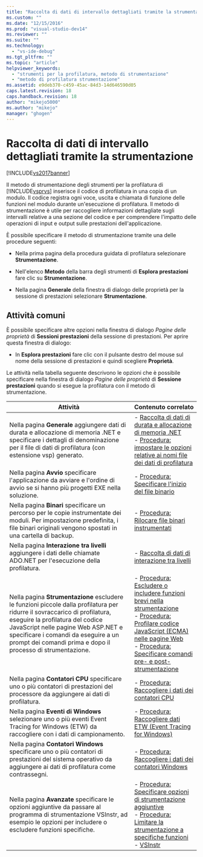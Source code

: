 ```yaml
---
title: "Raccolta di dati di intervallo dettagliati tramite la strumentazione | Microsoft Docs"
ms.custom: ""
ms.date: "12/15/2016"
ms.prod: "visual-studio-dev14"
ms.reviewer: ""
ms.suite: ""
ms.technology: 
  - "vs-ide-debug"
ms.tgt_pltfrm: ""
ms.topic: "article"
helpviewer_keywords: 
  - "strumenti per la profilatura, metodo di strumentazione"
  - "metodo di profilatura strumentazione"
ms.assetid: e9deb370-c459-45ac-84d3-14d646590d05
caps.latest.revision: 18
caps.handback.revision: 18
author: "mikejo5000"
ms.author: "mikejo"
manager: "ghogen"
---
```

# Raccolta di dati di intervallo dettagliati tramite la strumentazione
[!INCLUDE[vs2017banner](../code-quality/includes/vs2017banner.md)]

Il metodo di strumentazione degli strumenti per la profilatura di [!INCLUDE[vsprvs](../code-quality/includes/vsprvs_md.md)] inserisce il codice di profilatura in una copia di un modulo. Il codice registra ogni voce, uscita e chiamata di funzione delle funzioni nel modulo durante un'esecuzione di profilatura. Il metodo di strumentazione è utile per raccogliere informazioni dettagliate sugli intervalli relative a una sezione del codice e per comprendere l'impatto delle operazioni di input e output sulle prestazioni dell'applicazione.  
  
 È possibile specificare il metodo di strumentazione tramite una delle procedure seguenti:  
  
-   Nella prima pagina della procedura guidata di profilatura selezionare **Strumentazione**.  
  
-   Nell'elenco **Metodo** della barra degli strumenti di **Esplora prestazioni** fare clic su **Strumentazione**.  
  
-   Nella pagina **Generale** della finestra di dialogo delle proprietà per la sessione di prestazioni selezionare **Strumentazione**.  
  
## Attività comuni  
 È possibile specificare altre opzioni nella finestra di dialogo *Pagine delle proprietà* di **Sessioni prestazioni** della sessione di prestazioni. Per aprire questa finestra di dialogo:  
  
-   In **Esplora prestazioni** fare clic con il pulsante destro del mouse sul nome della sessione di prestazioni e quindi scegliere **Proprietà**.  
  
 Le attività nella tabella seguente descrivono le opzioni che è possibile specificare nella finestra di dialogo *Pagine delle proprietà* di **Sessione prestazioni** quando si esegue la profilatura con il metodo di strumentazione.  
  
|Attività|Contenuto correlato|  
|--------------|-------------------------|  
|Nella pagina **Generale** aggiungere dati di durata e allocazione di memoria .NET e specificare i dettagli di denominazione per il file di dati di profilatura \(con estensione vsp\) generato.|-   [Raccolta di dati di durata e allocazione di memoria .NET](../profiling/collecting-dotnet-memory-allocation-and-lifetime-data.md)<br />-   [Procedura: impostare le opzioni relative ai nomi file dei dati di profilatura](../profiling/how-to-set-performance-data-file-name-options.md)|  
|Nella pagina **Avvio** specificare l'applicazione da avviare e l'ordine di avvio se si hanno più progetti EXE nella soluzione.|-   [Procedura: Specificare l'inizio del file binario](../profiling/how-to-specify-the-binary-to-start.md)|  
|Nella pagina **Binari** specificare un percorso per le copie instrumentate dei moduli. Per impostazione predefinita, i file binari originali vengono spostati in una cartella di backup.|-   [Procedura: Rilocare file binari instrumentati](../profiling/how-to-relocate-instrumented-binaries.md)|  
|Nella pagina **Interazione tra livelli** aggiungere i dati delle chiamate ADO.NET per l'esecuzione della profilatura.|-   [Raccolta di dati di interazione tra livelli](../profiling/collecting-tier-interaction-data.md)|  
|Nella pagina **Strumentazione** escludere le funzioni piccole dalla profilatura per ridurre il sovraccarico di profilatura, eseguire la profilatura del codice JavaScript nelle pagine Web ASP.NET e specificare i comandi da eseguire a un prompt dei comandi prima e dopo il processo di strumentazione.|-   [Procedura: Escludere o includere funzioni brevi nella strumentazione](../profiling/how-to-exclude-or-include-short-functions-from-instrumentation.md)<br />-   [Procedura: Profilare codice JavaScript \(ECMA\) nelle pagine Web](../profiling/how-to-profile-javascript-code-in-web-pages.md)<br />-   [Procedura: Specificare comandi pre\- e post\-strumentazione](../profiling/how-to-specify-pre-and-post-instrument-commands.md)|  
|Nella pagina **Contatori CPU** specificare uno o più contatori di prestazioni del processore da aggiungere ai dati di profilatura.|-   [Procedura: Raccogliere i dati dei contatori CPU](../profiling/how-to-collect-cpu-counter-data.md)|  
|Nella pagina **Eventi di Windows** selezionare uno o più eventi Event Tracing for Windows \(ETW\) da raccogliere con i dati di campionamento.|-   [Procedura: Raccogliere dati ETW \(Event Tracing for Windows\)](../profiling/how-to-collect-event-tracing-for-windows-etw-data.md)|  
|Nella pagina **Contatori Windows** specificare uno o più contatori di prestazioni del sistema operativo da aggiungere ai dati di profilatura come contrassegni.|-   [Procedura: Raccogliere i dati dei contatori Windows](../profiling/how-to-collect-windows-counter-data.md)|  
|Nella pagina **Avanzate** specificare le opzioni aggiuntive da passare al programma di strumentazione VSInstr, ad esempio le opzioni per includere o escludere funzioni specifiche.|-   [Procedura: Specificare opzioni di strumentazione aggiuntive](../profiling/how-to-specify-additional-instrumentation-options.md)<br />-   [Procedura: Limitare la strumentazione a specifiche funzioni](../profiling/how-to-limit-instrumentation-to-specific-functions.md)<br />-   [VSInstr](../profiling/vsinstr.md)|